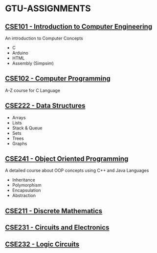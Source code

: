 # GTU-ASSIGNMENTS
## [CSE101 - Introduction to Computer Engineering](CSE101)
An introduction to Computer Concepts
- C
- Arduino
- HTML
- Assembly (Simpsim)
## [CSE102 - Computer Programming](https://github.com/gokbeykeskin/GTU-ASSIGNMENTS/tree/main/CSE102)
A-Z course for C Language
## [CSE222 - Data Structures](https://github.com/gokbeykeskin/GTU-ASSIGNMENTS/tree/main/CSE222)
- Arrays
- Lists
- Stack & Queue
- Sets
- Trees
- Graphs
## [CSE241 - Object Oriented Programming](https://github.com/gokbeykeskin/GTU-ASSIGNMENTS/tree/main/CSE241)
A detailed course about OOP concepts using C++ and Java Languages
- Inheritance
- Polymorphism
- Encapsulation
- Abstraction
## [CSE211 - Discrete Mathematics](https://github.com/gokbeykeskin/GTU-ASSIGNMENTS/tree/main/CSE211)
## [CSE231 - Circuits and Electronics](https://github.com/gokbeykeskin/GTU-ASSIGNMENTS/tree/main/cse231)
## [CSE232 - Logic Circuits]()

